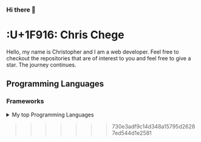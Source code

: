 ### Hi there 👋

<!--
**Chrischege/Chrischege** is a ✨ _special_ ✨ repository because its `README.md` (this file) appears on your GitHub profile.

Here are some ideas to get you started:

- 🔭 I’m currently working on ...
- 🌱 I’m currently learning ...
- 👯 I’m looking to collaborate on ...
- 🤔 I’m looking for help with ...
- 💬 Ask me about ...
- 📫 How to reach me: ...
- 😄 Pronouns: ...
- ⚡ Fun fact: ...
-->

<!-- introducing myself -->
# :U+1F916: Chris Chege
Hello, my name is Christopher and I am a web developer. Feel free to checkout 
the repositories that are of interest to you and feel free to give a star. 
The journey continues.

## Programming Languages
<picture></picture>
<picture></picture>
<picture></picture>
<picture></picture>

### Frameworks
<picture></picture>

<details>
<summary>My top Programming Languages</summary>

| Rank | programming languages|
|-----:|----------------------|
|     1|  Python              |
|     2|  HTML         		  |
|     3|  CSS          		  |

</details>

>>>>>>> 730e3adf9c14d348a15795d26287ed544d1e2581
